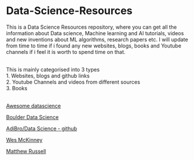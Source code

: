 # Data-Science-Resources
This is a Data Science Resources repository, where you can get all the information about Data science, Machine learning and AI tutorials, videos and new inventions about ML algorithms, research papers etc. I will update from time to time if i found any new websites, blogs, books and Youtube channels if i feel it is worth to spend time on that. 

<br>
This is mainly categorised into 3 types <br>
1. Websites, blogs and github links <br>
2. Youtube Channels and videos from different sources <br>
3. Books <br>
<br>

[Awesome datascience](https://github.com/academic/awesome-datascience) <br>

[Boulder Data Science](http://boulderdatascience.github.io/data-science-resources/) <br>

[AdiBro/Data Science - github](https://github.com/AdiBro/Data-Science-Resources) <br>

[Wes McKinney](https://wesmckinney.com/archives.html) <br>

[Matthew Russell](https://miningthesocialweb.com/)<br>


